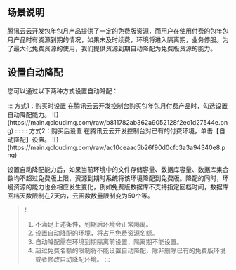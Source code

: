 ## 场景说明

腾讯云云开发包年包月产品提供了一定的免费版资源，而用户在使用付费的包年包月产品时有资源到期的情况，如果未及时续费，环境将进入隔离期，业务停服。为了最大化免费资源的使用，我们提供资源到期自动降配为免费版资源的能力。

## 设置自动降配

您可以通过以下两种方式设置自动降配：

<dx-tabs>
::: 方式1：购买时设置
在腾讯云云开发控制台购买包年包月付费产品时，勾选设置自动降配能力。
![](https://main.qcloudimg.com/raw/b811782ab362a9052128f2ec1d27544e.png)
:::
::: 方式2：购买后设置
在腾讯云云开发控制台对已有的付费环境，单击【自动降配】设置。
![](https://main.qcloudimg.com/raw/ac10ceaac5b26f90d0cfc3a3a94340e8.png)

设置自动降配能力后，如果当前环境中的文件存储容量、数据库容量、数据库集合数均不超过免费版上限，资源到期时系统将该环境降配到免费版。降配的同时，环境资源的能力也会相应发生变化，例如免费版数据库不支持指定回档时间，数据库回档天数限制在7天内，云函数数量限制变为50个等。

> !
> 1. 不满足上述条件，到期后环境会正常隔离。
> 2. 设置自动降配的环境，将占用免费资源名额。
> 3. 自动降配需在环境到期隔离前设置，隔离期不能设置。
> 4. 超过免费名额的限制将不能设置自动降配，除非删除已有的免费版环境或者修改自动降配环境。
:::
</dx-tabs>

